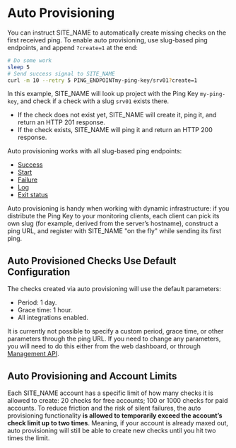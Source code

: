 # Auto Provisioning

You can instruct SITE_NAME to automatically create missing checks on the first
received ping. To enable auto provisioning, use slug-based ping endpoints, and
append `?create=1` at the end:

```bash
# Do some work
sleep 5
# Send success signal to SITE_NAME
curl -m 10 --retry 5 PING_ENDPOINTmy-ping-key/srv01?create=1
```

In this example, SITE_NAME will look up project with the Ping Key `my-ping-key`,
and check if a check with a slug `srv01` exists there.

* If the check does not exist yet, SITE_NAME will create it, ping it, and return
  an HTTP 201 response.
* If the check exists, SITE_NAME will ping it and return an HTTP 200 response.

Auto provisioning works with all slug-based ping endpoints:

* [Success](../http_api/#success-slug)
* [Start](../http_api/#start-slug)
* [Failure](../http_api/#failure-slug)
* [Log](../http_api/#log-slug)
* [Exit status](../http_api/#exitcode-slug)

Auto provisioning is handy when working with dynamic infrastructure: if you distribute
the Ping Key to your monitoring clients, each client can pick its own slug
(for example, derived from the server’s hostname), construct a ping URL, and
register with SITE_NAME "on the fly" while sending its first ping.

## Auto Provisioned Checks Use Default Configuration

The checks created via auto provisioning will use the default parameters:

* Period: 1 day.
* Grace time: 1 hour.
* All integrations enabled.

It is currently not possible to specify a custom period, grace time, or other
parameters through the ping URL. If you need to change any parameters, you will need
to do this either from the web dashboard, or through [Management API](../api/).

## Auto Provisioning and Account Limits

Each SITE_NAME account has a specific limit of how many checks it is allowed to
create: 20 checks for free accounts; 100 or 1000 checks for paid accounts. To reduce
friction and the risk of silent failures, the auto provisioning functionality
**is allowed to temporarily exceed the account’s check limit up to two times**.
Meaning, if your account is already maxed out, auto provisioning will still be able to
create new checks until you hit two times the limit.